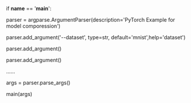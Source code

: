 
if __name__ == '__main__':

parser = argparse.ArgumentParser(description='PyTorch Example for model comporession')

parser.add_argument('--dataset', type=str, default='mnist',help='dataset')

parser.add_argument()

parser.add_argument()

......

args = parser.parse_args()

main(args)